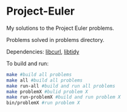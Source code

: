 # Project-Euler
My solutions to the Project Euler problems.

Problems solved in problems directory.

Dependencies: [libcurl](https://curl.haxx.se/libcurl), [libtidy](http://www.html-tidy.org/developer)

To build and run:
```bash
make #build all problems
make all #build all problems
make run-all #build and run all problems
make problemX #bulid problem X
make run-problemX #build and run problem X
bin/problemX #run problem X
```